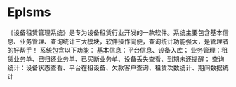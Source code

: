 # Eplsms
 《设备租赁管理系统》是专为设备租赁行业开发的一款软件。系统主要包含基本信息、业务管理、查询统计三大模块，软件操作简便，查询统计功能强大，是管理者的好帮手！ 系统包含以下功能： 基本信息：平台信息、设备入库； 业务管理：租赁业务单、已归还业务单、已买断业务单、设备丢失查看、到期未还提醒； 查询统计：设备状态查看、平台在租设备、欠款客户查询、租赁次数统计、期间数据统计
